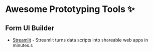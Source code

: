 # Awesome Prototyping Tools ✨

## Form UI Builder

- [Streamlit](https://streamlit.io/) - Streamlit turns data scripts into shareable web apps in minutes.s
